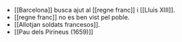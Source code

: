 - [[Barcelona]] busca ajut al [[regne franc]] i [[Lluis XIII]].
- [[regne franc]] no es ben vist pel poble.
- [[Allotjan soldats francesos]].
- [[Pau dels Pirineus (1659)]]